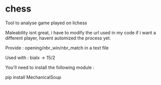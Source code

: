 # chess

Tool to analyse game played on lichess

Maleability isnt great, i have to modify the url used in my code if i want a different player, havent automized the process yet.

Provide : opening/nbr_win/nbr_match in a text file

Used with : bialx -> 15/2


You'll need to install the following module :


pip install MechanicalSoup
